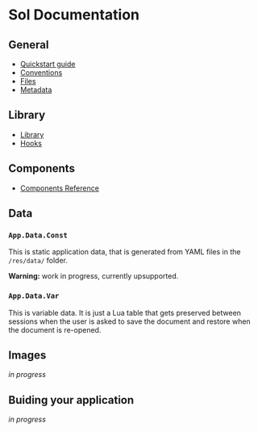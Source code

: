 
# Sol Documentation

## General

 - [Quickstart guide](quickstart.html)
 - [Conventions](./conventions.html)
 - [Files](./files.html)
 - [Metadata](./metadata.html)

## Library

 - [Library](./library.html)
 - [Hooks](./hooks.html)

## Components

 - [Components Reference](./components.html)

## Data

### `App.Data.Const`

This is static application data, that is generated from YAML files in the `/res/data/` folder.

**Warning:** work in progress, currently upsupported.

### `App.Data.Var`

This is variable data. It is just a Lua table that gets preserved between sessions when the user is asked to save the document and restore when the document is re-opened.

## Images

*in progress*

## Buiding your application

*in progress*
